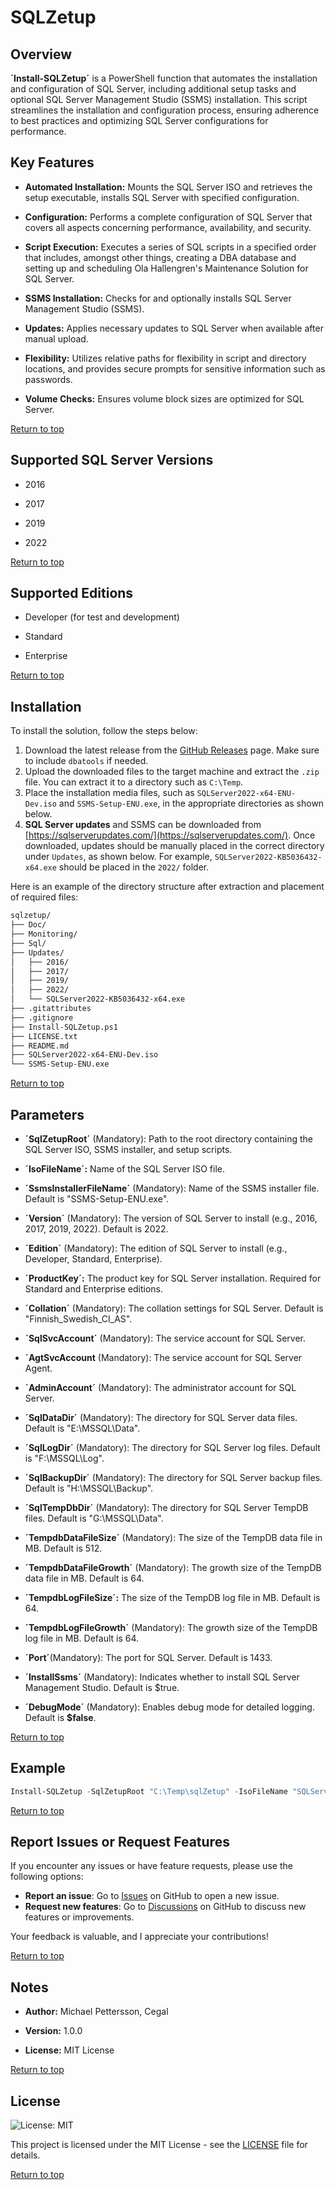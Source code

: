 # SQLZetup

## Overview

**´Install-SQLZetup´** is a PowerShell function that automates the installation and configuration of SQL Server, including additional setup tasks and optional SQL Server Management Studio (SSMS) installation. This script streamlines the installation and configuration process, ensuring adherence to best practices and optimizing SQL Server configurations for performance.

## Key Features

- **Automated Installation:** Mounts the SQL Server ISO and retrieves the setup executable, installs SQL Server with specified configuration.

- **Configuration:** Performs a complete configuration of SQL Server that covers all aspects concerning performance, availability, and security.

- **Script Execution:** Executes a series of SQL scripts in a specified order that includes, amongst other things, creating a DBA database and setting up and scheduling Ola Hallengren's Maintenance Solution for SQL Server.

- **SSMS Installation:** Checks for and optionally installs SQL Server Management Studio (SSMS).

- **Updates:** Applies necessary updates to SQL Server when available after manual upload.

- **Flexibility:** Utilizes relative paths for flexibility in script and directory locations, and provides secure prompts for sensitive information such as passwords.

- **Volume Checks:** Ensures volume block sizes are optimized for SQL Server.

[Return to top](#sqlzetup)

## Supported SQL Server Versions

- 2016

- 2017

- 2019

- 2022

[Return to top](#sqlzetup)

## Supported Editions

- Developer (for test and development)

- Standard

- Enterprise

[Return to top](#sqlzetup)

## Installation

To install the solution, follow the steps below:

1. Download the latest release from the [GitHub Releases](https://github.com/sqlsweden/SQLZetup/releases) page. Make sure to include `dbatools` if needed.
2. Upload the downloaded files to the target machine and extract the `.zip` file. You can extract it to a directory such as `C:\Temp`.
3. Place the installation media files, such as `SQLServer2022-x64-ENU-Dev.iso` and `SSMS-Setup-ENU.exe`, in the appropriate directories as shown below.
4. **SQL Server updates** and SSMS can be downloaded from [https://sqlserverupdates.com/](https://sqlserverupdates.com/). Once downloaded, updates should be manually placed in the correct directory under `Updates`, as shown below. For example, `SQLServer2022-KB5036432-x64.exe` should be placed in the `2022/` folder.

Here is an example of the directory structure after extraction and placement of required files:

```markdown
sqlzetup/
├── Doc/
├── Monitoring/
├── Sql/
├── Updates/
│   ├── 2016/
│   ├── 2017/
│   ├── 2019/
│   ├── 2022/
│   └── SQLServer2022-KB5036432-x64.exe
├── .gitattributes
├── .gitignore
├── Install-SQLZetup.ps1
├── LICENSE.txt
├── README.md
├── SQLServer2022-x64-ENU-Dev.iso
└── SSMS-Setup-ENU.exe
```

[Return to top](#sqlzetup)

## Parameters

- **´SqlZetupRoot´** (Mandatory): Path to the root directory containing the SQL Server ISO, SSMS installer, and setup scripts.

- **´IsoFileName´:** Name of the SQL Server ISO file.

- **´SsmsInstallerFileName´** (Mandatory): Name of the SSMS installer file. Default is "SSMS-Setup-ENU.exe".

- **´Version´** (Mandatory): The version of SQL Server to install (e.g., 2016, 2017, 2019, 2022). Default is 2022.

- **´Edition´** (Mandatory): The edition of SQL Server to install (e.g., Developer, Standard, Enterprise).

- **´ProductKey´:** The product key for SQL Server installation. Required for Standard and Enterprise editions.

- **´Collation´** (Mandatory): The collation settings for SQL Server. Default is "Finnish_Swedish_CI_AS".

- **´SqlSvcAccount´** (Mandatory): The service account for SQL Server.

- **´AgtSvcAccount** (Mandatory): The service account for SQL Server Agent.

- **´AdminAccount´** (Mandatory): The administrator account for SQL Server.

- **´SqlDataDir´** (Mandatory): The directory for SQL Server data files. Default is "E:\MSSQL\Data".

- **´SqlLogDir´** (Mandatory): The directory for SQL Server log files. Default is "F:\MSSQL\Log".

- **´SqlBackupDir´** (Mandatory): The directory for SQL Server backup files. Default is "H:\MSSQL\Backup".

- **´SqlTempDbDir´** (Mandatory): The directory for SQL Server TempDB files. Default is "G:\MSSQL\Data".

- **´TempdbDataFileSize´** (Mandatory): The size of the TempDB data file in MB. Default is 512.

- **´TempdbDataFileGrowth´** (Mandatory): The growth size of the TempDB data file in MB. Default is 64.

- **´TempdbLogFileSize´:** The size of the TempDB log file in MB. Default is 64.

- **´TempdbLogFileGrowth´** (Mandatory): The growth size of the TempDB log file in MB. Default is 64.

- **´Port´**(Mandatory): The port for SQL Server. Default is 1433.

- **´InstallSsms´** (Mandatory): Indicates whether to install SQL Server Management Studio. Default is $true.

- **´DebugMode´** (Mandatory): Enables debug mode for detailed logging. Default is **$false**.

[Return to top](#sqlzetup)

## Example

```powershell
Install-SQLZetup -SqlZetupRoot "C:\Temp\sqlZetup" -IsoFileName "SQLServer2022-x64-ENU-Dev.iso" -SsmsInstallerFileName "SSMS-Setup-ENU.exe" -Version 2022 -Edition "Developer" -Collation "Finnish_Swedish_CI_AS" -SqlSvcAccount "agdemo\sqlengine" -AgtSvcAccount "agdemo\sqlagent" -AdminAccount "agdemo\sqlgroup" -SqlDataDir "E:\MSSQL\Data" -SqlLogDir "F:\MSSQL\Log" -SqlBackupDir "H:\MSSQL\Backup" -SqlTempDbDir "G:\MSSQL\Data" -TempdbDataFileSize 512 -TempdbDataFileGrowth 64 -TempdbLogFileSize 64 -TempdbLogFileGrowth 64 -Port 1433 -InstallSsms $true -DebugMode $false
```

[Return to top](#sqlzetup)

## Report Issues or Request Features

If you encounter any issues or have feature requests, please use the following options:

- **Report an issue**: Go to [Issues](https://github.com/sqlsweden/SQLZetup/issues) on GitHub to open a new issue.
- **Request new features**: Go to [Discussions](https://github.com/sqlsweden/SQLZetup/discussions) on GitHub to discuss new features or improvements.

Your feedback is valuable, and I appreciate your contributions!

[Return to top](#sqlzetup)

## Notes

- **Author:** Michael Pettersson, Cegal

- **Version:** 1.0.0

- **License:** MIT License

[Return to top](#sqlzetup)

## License

![License: MIT](https://img.shields.io/badge/License-MIT-yellow.svg)

This project is licensed under the MIT License - see the [LICENSE](LICENSE.txt) file for details.

[Return to top](#sqlzetup)
